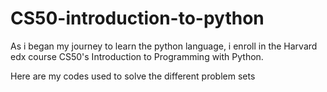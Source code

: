 # CS50-introduction-to-python

As i began my journey to learn the python language, i
enroll in the Harvard edx course CS50's Introduction to Programming 
with Python.

Here are my codes used to solve the different problem sets
